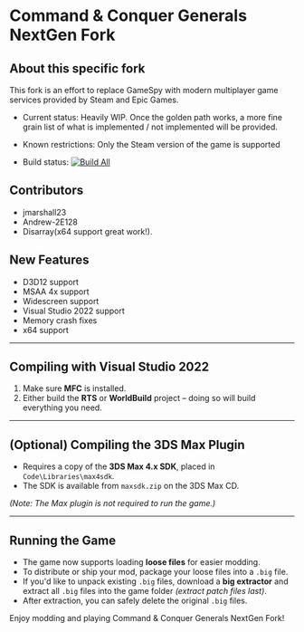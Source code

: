 # Command & Conquer Generals NextGen Fork

## About this specific fork
This fork is an effort to replace GameSpy with modern multiplayer game services provided by Steam and Epic Games.

- Current status: Heavily WIP. Once the golden path works, a more fine grain list of what is implemented / not implemented will be provided.

- Known restrictions:
  Only the Steam version of the game is supported

- Build status:
[![Build All](https://github.com/x64-dev/CnC_Generals_Zero_Hour_NextGen_Multiplayer/actions/workflows/build_all.yml/badge.svg)](https://github.com/x64-dev/CnC_Generals_Zero_Hour_NextGen_Multiplayer/actions/workflows/build_all.yml)

## Contributors
- jmarshall23
- Andrew-2E128
- Disarray(x64 support great work!).

## New Features
- D3D12 support
- MSAA 4x support
- Widescreen support
- Visual Studio 2022 support
- Memory crash fixes
- x64 support

---

## Compiling with Visual Studio 2022
1. Make sure **MFC** is installed.
2. Either build the **RTS** or **WorldBuild** project – doing so will build everything you need.

---

## (Optional) Compiling the 3DS Max Plugin
- Requires a copy of the **3DS Max 4.x SDK**, placed in `Code\Libraries\max4sdk`.
- The SDK is available from `maxsdk.zip` on the 3DS Max CD.

*(Note: The Max plugin is not required to run the game.)*

---

## Running the Game
- The game now supports loading **loose files** for easier modding.
- To distribute or ship your mod, package your loose files into a `.big` file.
- If you'd like to unpack existing `.big` files, download a **big extractor** and extract all `.big` files into the game folder *(extract patch files last)*.
- After extraction, you can safely delete the original `.big` files.

Enjoy modding and playing Command & Conquer Generals NextGen Fork!
